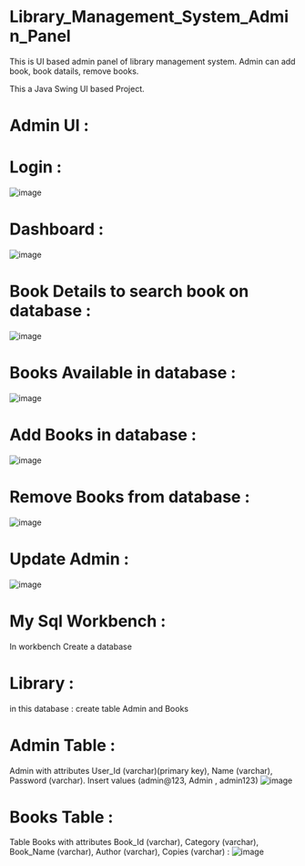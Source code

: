 # Library_Management_System_Admin_Panel
This is UI based admin panel of library management system. Admin can add book, book datails, remove books.

This a Java Swing UI based Project.

# Admin UI :
# Login :
![image](https://github.com/Modak-NeelKamal/Library_Management_System_Admin_Panel/assets/160403495/fc3c2a55-2db6-4c1a-b857-f8ba00eb3043)

# Dashboard :
![image](https://github.com/Modak-NeelKamal/Library_Management_System_Admin_Panel/assets/160403495/2c75bdbf-8e77-469e-b2ff-d542f0f0c696)

# Book Details to search book on database :
![image](https://github.com/Modak-NeelKamal/Library_Management_System_Admin_Panel/assets/160403495/07eef000-02a1-4539-8a3b-e6444f23d929)

# Books Available in database :
![image](https://github.com/Modak-NeelKamal/Library_Management_System_Admin_Panel/assets/160403495/30f723cc-0f57-4b31-a4df-cce915524430)

# Add Books in database :
![image](https://github.com/Modak-NeelKamal/Library_Management_System_Admin_Panel/assets/160403495/db14cbed-3bbe-45fb-920e-f8582f714917)

# Remove Books from database :
![image](https://github.com/Modak-NeelKamal/Library_Management_System_Admin_Panel/assets/160403495/92034e12-5ccf-45fd-85e3-d467be7bddac)

# Update Admin :
![image](https://github.com/Modak-NeelKamal/Library_Management_System_Admin_Panel/assets/160403495/d70c1435-995f-4275-b939-a4ad360508d9)

# My Sql Workbench :
In workbench Create a database 
# Library :
in this database :
create table Admin and Books 

# Admin Table : 
Admin with attributes User_Id (varchar)(primary key), Name (varchar), Password (varchar). Insert values (admin@123, Admin , admin123)
![image](https://github.com/Modak-NeelKamal/Library_Management_System_Admin_Panel/assets/160403495/c48c8536-b401-4a2b-9d30-eeec7ef21433)

# Books Table :
Table Books with attributes Book_Id (varchar),
Category (varchar),
Book_Name (varchar),
Author (varchar),
Copies (varchar) :
![image](https://github.com/Modak-NeelKamal/Library_Management_System_Admin_Panel/assets/160403495/d0bb262e-be21-4fad-9450-9140b283a0b0)
